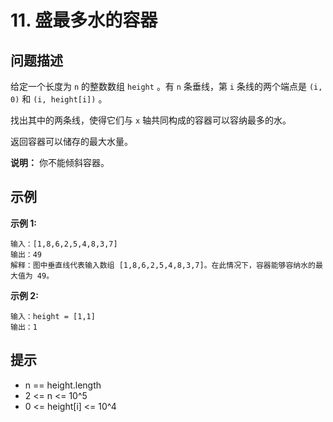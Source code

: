 # 11. 盛最多水的容器

## 问题描述

给定一个长度为 `n` 的整数数组 `height` 。有 `n` 条垂线，第 `i` 条线的两个端点是 `(i, 0)` 和 `(i, height[i])` 。

找出其中的两条线，使得它们与 `x` 轴共同构成的容器可以容纳最多的水。

返回容器可以储存的最大水量。

**说明：** 你不能倾斜容器。

## 示例

**示例 1:**

```
输入：[1,8,6,2,5,4,8,3,7]
输出：49
解释：图中垂直线代表输入数组 [1,8,6,2,5,4,8,3,7]。在此情况下，容器能够容纳水的最大值为 49。
```

**示例 2:**

```
输入：height = [1,1]
输出：1
```

## 提示

- n == height.length
- 2 <= n <= 10^5
- 0 <= height[i] <= 10^4
